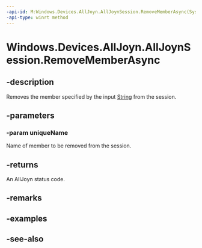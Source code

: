 ----api-id: M:Windows.Devices.AllJoyn.AllJoynSession.RemoveMemberAsync(System.String)
-api-type: winrt method
---<!-- Method syntaxpublic Windows.Foundation.IAsyncOperation<int> RemoveMemberAsync(System.String uniqueName)--># Windows.Devices.AllJoyn.AllJoynSession.RemoveMemberAsync## -descriptionRemoves the member specified by the input [String](https://msdn.microsoft.com/library/system.string.aspx) from the session.## -parameters### -param uniqueNameName of member to be removed from the session.## -returnsAn AllJoyn status code.## -remarks## -examples## -see-also